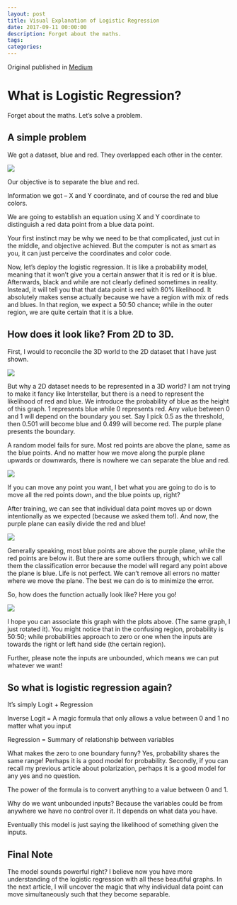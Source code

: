 ```yaml
---
layout: post
title: Visual Explanation of Logistic Regression
date: 2017-09-11 00:00:00
description: Forget about the maths.
tags: 
categories: 
---
```

Original published in [Medium](https://medium.com/@kentsui/what-is-logistic-regression-451858f73bcb)

# What is Logistic Regression?

Forget about the maths. Let’s solve a problem.

## A simple problem

We got a dataset, blue and red. They overlapped each other in the center.

![](https://miro.medium.com/v2/resize:fit:494/1*rcIST6dpp52jY64IqhJIhQ@2x.jpeg)

Our objective is to separate the blue and red.

Information we got – X and Y coordinate, and of course the red and blue colors.

We are going  to establish an equation using X and Y coordinate to distinguish a red data point from a blue data point.

Your first instinct may be why we need to be that complicated, just cut in the middle, and objective achieved. But the computer is not as smart as you, it can just perceive the coordinates and color code.

Now, let’s deploy the logistic regression. It is like a probability model, meaning that it won’t give you a certain answer that it is red or it is blue. Afterwards, black and while are not clearly defined sometimes in reality. Instead, it will tell you that that data point is red with 80% likelihood. It absolutely makes sense actually because we have a region with mix of reds and blues. In that region, we expect a 50:50 chance; while in the outer region, we are quite certain that it is a blue.

## How does it look like? From 2D to 3D.

First, I would  to  reconcile the 3D world to the 2D dataset that I have just shown.

![](https://miro.medium.com/v2/resize:fit:1400/1*b9RolQIYenCBYZZFtl8mbA@2x.png)

But why a 2D dataset needs to be represented in a 3D world? I am not trying to make it fancy like Interstellar, but there is a need to represent the likelihood of red and blue. We introduce the probability of blue as the height of this graph. 1 represents blue while 0 represents red. Any value between 0 and 1 will depend on the boundary you set. Say I pick 0.5 as the threshold, then 0.501 will become blue and 0.499 will become red. The purple plane presents the boundary.

A random model fails for sure. Most red points are above the plane, same as the blue points. And no matter how we move along the purple plane upwards or downwards, there is nowhere we can separate the blue and red.

![](https://miro.medium.com/v2/resize:fit:1400/1*I0VM3MoGudyoW3ZGGpT8Dg@2x.png)

If you can move any point you want, I bet what you are going to do is to move all the red points down, and the blue points up, right?

After training, we can see that individual data point moves up or down intentionally as we expected (because we asked them to!). And now, the purple plane can easily divide the red and blue!

![](https://miro.medium.com/v2/resize:fit:1400/1*WHDQHHkLzYleh29hyXjAzg@2x.png)

Generally speaking, most blue points are above the purple plane, while the red points are below it. But there are some outliers through, which we call them the classification error because the model will regard any point above the plane is blue. Life is not perfect. We can’t remove all errors no matter where we move the plane. The best we can do is to minimize the error.

So, how does the function actually look like? Here you go!

![](https://miro.medium.com/v2/resize:fit:1400/1*egFvIVgzbvlNlx0jgM0JsA@2x.png)

I hope you can associate this graph with the plots above. (The same graph, I just rotated it). You might notice that in the confusing region, probability is 50:50; while probabilities approach to zero or one when the inputs are towards the right or left hand side (the certain region).

Further, please note the inputs are unbounded, which means we can put whatever we want!

## So what is logistic regression again?

It’s simply Logit + Regression

Inverse Logit = A magic formula that only allows a value between 0 and 1 no matter what you input

Regression = Summary of relationship between variables

What makes the zero to one boundary funny? Yes, probability shares the same range! Perhaps it is a good model for probability. Secondly, if you can recall my previous article about polarization, perhaps it is a good model for any yes and no question.

The power of the formula is to convert anything to a value between 0 and 1.

Why do we want unbounded inputs? Because the variables could be from anywhere we have no control over it. It depends on what data you have.

Eventually this model is just saying the likelihood of something given the inputs.

## Final Note

The model sounds powerful right? I believe now you have more understanding of the logistic regression with all these beautiful graphs. In the next article, I will uncover the magic that why individual data point can move simultaneously such that they become separable.